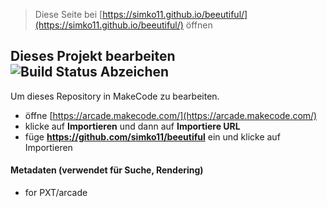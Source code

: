  


> Diese Seite bei [https://simko11.github.io/beeutiful/](https://simko11.github.io/beeutiful/) öffnen

## Dieses Projekt bearbeiten ![Build Status Abzeichen](https://github.com/simko11/beeutiful/workflows/MakeCode/badge.svg)

Um dieses Repository in MakeCode zu bearbeiten.

* öffne [https://arcade.makecode.com/](https://arcade.makecode.com/)
* klicke auf **Importieren** und dann auf **Importiere URL**
* füge **https://github.com/simko11/beeutiful** ein und klicke auf Importieren


#### Metadaten (verwendet für Suche, Rendering)

* for PXT/arcade
<script src="https://makecode.com/gh-pages-embed.js"></script><script>makeCodeRender("{{ site.makecode.home_url }}", "{{ site.github.owner_name }}/{{ site.github.repository_name }}");</script>
